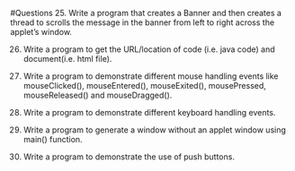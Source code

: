 #Questions
25. Write a program that creates a Banner and then creates a thread to scrolls the message in the
banner from left to right across the applet’s window.

26. Write a program to get the URL/location of code (i.e. java code) and document(i.e. html file).

27. Write a program to demonstrate different mouse handling events like mouseClicked(),
mouseEntered(), mouseExited(), mousePressed, mouseReleased() and mouseDragged().

28. Write a program to demonstrate different keyboard handling events.

29. Write a program to generate a window without an applet window using main() function.

30. Write a program to demonstrate the use of push buttons.

